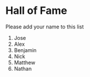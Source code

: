 # Hall of Fame
Please add your name to this list

1. Jose
2. Alex
3. Benjamin
4. Nick
5. Matthew
6. Nathan 
